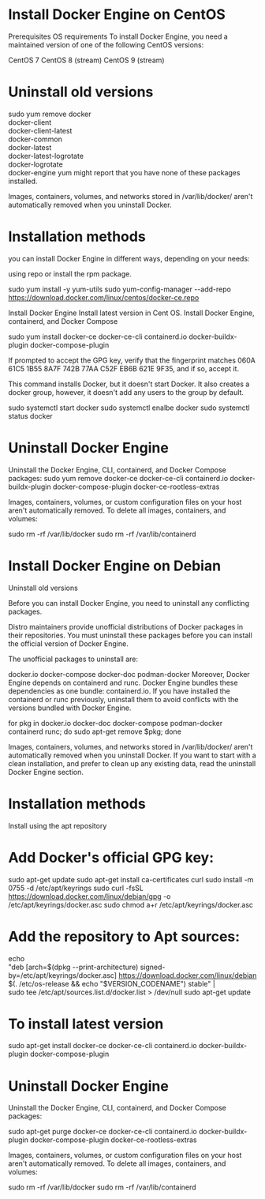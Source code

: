 # Install Docker Engine on CentOS

Prerequisites
OS requirements
To install Docker Engine, you need a maintained version of one of the following CentOS versions:

CentOS 7
CentOS 8 (stream)
CentOS 9 (stream)

# Uninstall old versions


sudo yum remove docker \
                  docker-client \
                  docker-client-latest \
                  docker-common \
                  docker-latest \
                  docker-latest-logrotate \
                  docker-logrotate \
                  docker-engine
yum might report that you have none of these packages installed.

Images, containers, volumes, and networks stored in /var/lib/docker/ aren't automatically removed when you uninstall Docker.

# Installation methods

you can install Docker Engine in different ways, depending on your needs:

using repo or install the rpm package.

sudo yum install -y yum-utils
sudo yum-config-manager --add-repo https://download.docker.com/linux/centos/docker-ce.repo

Install Docker Engine
Install latest version in Cent OS.
Install Docker Engine, containerd, and Docker Compose

sudo yum install docker-ce docker-ce-cli containerd.io docker-buildx-plugin docker-compose-plugin

If prompted to accept the GPG key, verify that the fingerprint matches 060A 61C5 1B55 8A7F 742B 77AA C52F EB6B 621E 9F35, and if so, accept it.

This command installs Docker, but it doesn't start Docker. It also creates a docker group, however, it doesn't add any users to the group by default.

sudo systemctl start docker
sudo systemctl enalbe docker
sudo systemctl status docker

# Uninstall Docker Engine

Uninstall the Docker Engine, CLI, containerd, and Docker Compose packages:
sudo yum remove docker-ce docker-ce-cli containerd.io docker-buildx-plugin docker-compose-plugin docker-ce-rootless-extras

Images, containers, volumes, or custom configuration files on your host aren't automatically removed. To delete all images, containers, and volumes:

sudo rm -rf /var/lib/docker
sudo rm -rf /var/lib/containerd


# Install Docker Engine on Debian

Uninstall old versions

Before you can install Docker Engine, you need to uninstall any conflicting packages.

Distro maintainers provide unofficial distributions of Docker packages in their repositories. You must uninstall these packages before you can install the official version of Docker Engine.

The unofficial packages to uninstall are:

docker.io
docker-compose
docker-doc
podman-docker
Moreover, Docker Engine depends on containerd and runc. Docker Engine bundles these dependencies as one bundle: containerd.io. If you have installed the containerd or runc previously, uninstall them to avoid conflicts with the versions bundled with Docker Engine.

for pkg in docker.io docker-doc docker-compose podman-docker containerd runc; do sudo apt-get remove $pkg; done

Images, containers, volumes, and networks stored in /var/lib/docker/ aren't automatically removed when you uninstall Docker. If you want to start with a clean installation, and prefer to clean up any existing data, read the uninstall Docker Engine section.

# Installation methods

Install using the apt repository
# Add Docker's official GPG key:

sudo apt-get update
sudo apt-get install ca-certificates curl
sudo install -m 0755 -d /etc/apt/keyrings
sudo curl -fsSL https://download.docker.com/linux/debian/gpg -o /etc/apt/keyrings/docker.asc
sudo chmod a+r /etc/apt/keyrings/docker.asc
#
# Add the repository to Apt sources:
echo \
  "deb [arch=$(dpkg --print-architecture) signed-by=/etc/apt/keyrings/docker.asc] https://download.docker.com/linux/debian \
  $(. /etc/os-release && echo "$VERSION_CODENAME") stable" | \
  sudo tee /etc/apt/sources.list.d/docker.list > /dev/null
sudo apt-get update
# To install latest version 

sudo apt-get install docker-ce docker-ce-cli containerd.io docker-buildx-plugin docker-compose-plugin


# Uninstall Docker Engine

Uninstall the Docker Engine, CLI, containerd, and Docker Compose packages:

sudo apt-get purge docker-ce docker-ce-cli containerd.io docker-buildx-plugin docker-compose-plugin docker-ce-rootless-extras

Images, containers, volumes, or custom configuration files on your host aren't automatically removed. To delete all images, containers, and volumes:

sudo rm -rf /var/lib/docker
sudo rm -rf /var/lib/containerd





